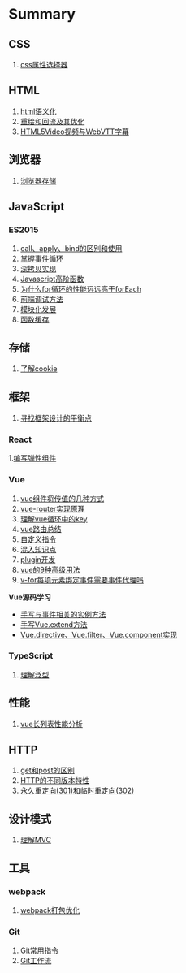 # Summary
## CSS
1. [css属性选择器](./article/css/css属性选择器.md)
## HTML
1. [html语义化](./article/HTML/html语义化.md)
2. [重绘和回流及其优化](./article/HTML/重绘和回流及其优化.md)
3. [HTML5Video视频与WebVTT字幕](./article/HTML/HTML5Video视频与WebVTT字幕.md)
## 浏览器
1. [浏览器存储](article/browser/浏览器存储.md)
## JavaScript
### ES2015
1. [call、apply、bind的区别和使用](./article/js/ES2015/bind、apply和call.md)
2. [掌握事件循环](./article/js/ES2015/掌握eventLoop.md)
3. [深拷贝实现](./article/js/ES2015/深拷贝实现.md)
4. [Javascript高阶函数](./article/js/ES2015/Javascript高阶函数.md)
5. [为什么for循环的性能远远高于forEach](./article/js/ES2015/为什么for循环的性能远远高于forEach.md)
6. [前端调试方法](./article/js/ES2015/前端调试.md)
7. [模块化发展](./article/js/ES2015/模块化发展.md)
8. [函数缓存](./article/js/ES2015/函数缓存.md)
## 存储
1. [了解cookie](./article/storage/了解cookie.md)
## 框架
1. [寻找框架设计的平衡点](article/frame/寻找框架设计的平衡点.md)
### React
1.[编写弹性组件](./article/frame/react/编写弹性组件.md)
### Vue
1. [vue组件将传值的几种方式](
article/frame/vue/vue传值的几种方式/组件间传值的几种方式.md
)
2. [vue-router实现原理](/article/frame/vue/vue-router实现原理.md)
3. [理解vue循环中的key](/article/frame/vue/vue的循环为什么要绑定key.md)
4. [vue路由总结](article/frame/vue/vue路由总结.md)
5. [自定义指令](article/frame/vue/自定义指令.md)
6. [混入知识点](article/frame/vue/混入知识点.md)
7. [plugin开发](article/frame/vue/plugin开发.md)
8. [vue的9种高级用法](article/frame/vue/vue的9种高级用法.md)
9. [v-for每项元素绑定事件需要事件代理吗](article/frame/vue/v-for每项元素绑定事件需要用事件代理.md)

**Vue源码学习**
- [手写与事件相关的实例方法](./article/frame/vue/source%20code%20study/手写与事件相关的实例方法.md)
- [手写Vue.extend方法](./article/frame/vue/source%20code%20study/手写Vue.extend方法.md)
- [Vue.directive、Vue.filter、Vue.component实现](./article/frame/vue/source%20code%20study/Vue.directive、Vue.filter、Vue.component实现.md)
### TypeScript
1. [理解泛型](./article/frame/typescript/理解泛型.md)
## 性能
1. [vue长列表性能分析](./article/performance/vue长列表性能分析.md)
## HTTP
1. [get和post的区别](./article/http/get和post的区别.md)
2. [HTTP的不同版本特性](./article/http/HTTP协议的不同版本及区别.md)
3. [永久重定向(301)和临时重定向(302)](./article/http/永久重定向(301)和临时重定向(302).md)

## 设计模式
1. [理解MVC](./article/design%20patterns/理解MVC.md)

## 工具
### webpack
1. [webpack打包优化](./article/tool/webpack/webpack打包慢.md)
### Git
1. [Git常用指令](./article/tool/git/git常用知识点.md)
2. [Git工作流](./article/tool/git/git工作流.md)
